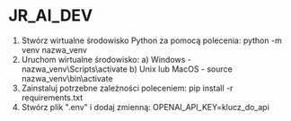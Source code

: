 # JR_AI_DEV

1. Stwórz wirtualne środowisko Python za pomocą polecenia: python -m venv nazwa_venv
2. Uruchom wirtualne środowisko:
    a) Windows - nazwa_venv\Scripts\activate
    b) Unix lub MacOS - source nazwa_venv\bin\activate
3. Zainstaluj potrzebne zależności poleceniem: pip install -r requirements.txt
4. Stwórz plik ".env" i dodaj zmienną: OPENAI_API_KEY=klucz_do_api